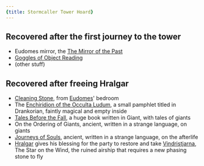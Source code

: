 ```yaml
---
{title: Stormcaller Tower Hoard}
---
```

## Recovered after the first journey to the tower

- Eudomes mirror, the [The Mirror of the Past](<treasure-from-stormcaller-tower/the-mirror-of-the-past.md>)
- [Goggles of Object Reading](<treasure-from-stormcaller-tower/goggles-of-object-reading.md>)
- (other stuff)

## Recovered after freeing Hralgar

- [Cleaning Stone](https://www.dndbeyond.com/magic-items/cleansing-stone), from [Eudomes](<../../../people/historical-figures/eudomes.md>)' bedroom
- The [Enchiridion of the Occulta Ludum](<../../../things/books/enchiridion-of-the-occulta-ludum.md>), a small pamphlet titled in Drankorian, faintly magical and empty inside
- [Tales Before the Fall](<../../../things/books/tales-before-the-fall.md>), a huge book written in Giant, with tales of giants
- On the Ordering of Giants, ancient, written in a strange language, on giants
- [Journeys of Souls](<../../../things/books/journeys-of-souls.md>), ancient, written in a strange language, on the afterlife
- [Hralgar](<../../../people/giants/hralgar.md>) gives his blessing for the party to restore and take [Vindristjarna](<../../../things/ships/vindristjarna.md>), The Star on the Wind, the ruined airship that requires a new phasing stone to fly

